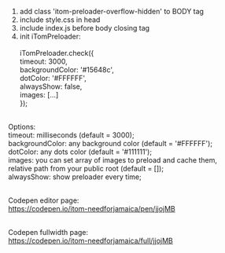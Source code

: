 1) add class 'itom-preloader-overflow-hidden' to BODY tag<br/>
2) include style.css in head
3) include index.js before body closing tag
4) init iTomPreloader:<br/><br/>
iTomPreloader.check({<br/>
    timeout: 3000,<br/>
    backgroundColor: '#15648c',<br/>
    dotColor: '#FFFFFF',<br/>
    alwaysShow: false,<br/>
    images: [...]<br/>
});<br/><br/>
	
Options:<br/>
timeout: milliseconds (default = 3000);<br/>
backgroundColor: any background color (default = '#FFFFFF');<br/>
dotColor: any dots color (default = '#111111');<br/>
images: you can set array of images to preload and cache them,<br/>relative path from your public root (default = []);<br/>
alwaysShow: show preloader every time;<br/><br/>

Codepen editor page:<br/>
https://codepen.io/itom-needforjamaica/pen/jjojMB<br/><br/>

Codepen fullwidth page:<br/>
https://codepen.io/itom-needforjamaica/full/jjojMB